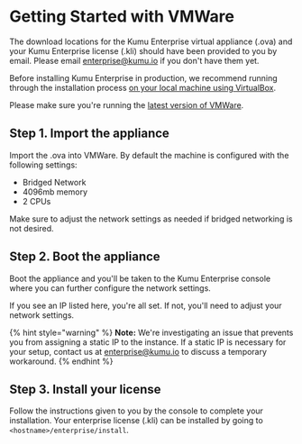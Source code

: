 # Getting Started with VMWare

The download locations for the Kumu Enterprise virtual appliance (.ova) and your
Kumu Enterprise license (.kli) should have been provided to you by email. Please email
<a href="mailto:enterprise@kumu.io">enterprise@kumu.io</a> if you don't have them yet.

Before installing Kumu Enterprise in production, we recommend running through
the installation process
[on your local machine using VirtualBox](getting-started-with-virtualbox.md).

Please make sure you're running the
<a href="https://www.vmware.com/">latest version of VMWare</a>.

## Step 1. Import the appliance

Import the .ova into VMWare. By default the machine is configured with the
following settings:

- Bridged Network
- 4096mb memory
- 2 CPUs

Make sure to adjust the network settings as needed if bridged networking is
not desired.

## Step 2. Boot the appliance

Boot the appliance and you'll be taken to the Kumu Enterprise console where you
can further configure the network settings.

If you see an IP listed here, you're all set.  If not, you'll need to adjust your network settings.

{% hint style="warning" %}
**Note:** We're investigating an issue that prevents you from assigning a static IP to the instance. If a static IP is necessary for your setup, contact us at <a href="mailto:enterprise@kumu.io">enterprise@kumu.io</a> to discuss a temporary workaround.
{% endhint %}

## Step 3. Install your license

Follow the instructions given to you by the console to complete your installation.
Your enterprise license (.kli) can be installed by going to `<hostname>/enterprise/install`.
